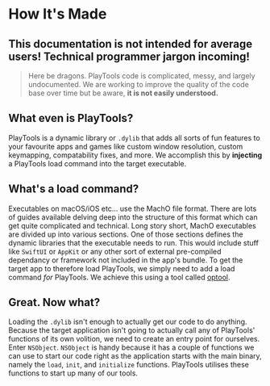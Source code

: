 # How It's Made

<h2>This documentation is not intended for average users! Technical programmer jargon incoming!</h2>

> Here be dragons. PlayTools code is complicated, messy, and largely undocumented. We are working to improve the quality of the code base over time but be aware, **it is not easily understood.**

## What even is PlayTools?

PlayTools is a dynamic library or `.dylib` that adds all sorts of fun features to your favourite apps and games like custom window resolution, custom keymapping, compatability fixes, and more. We accomplish this by **injecting** a PlayTools load command into the target executable.

## What's a load command?

Executables on macOS/iOS etc... use the MachO file format. There are lots of guides available delving deep into the structure of this format which can get quite complicated and technical. Long story short, MachO executables are divided up into various sections. One of those sections defines the dynamic libraries that the executable needs to run. This would include stuff like `SwiftUI` or `AppKit` or any other sort of external pre-compiled dependancy or framework not included in the app's bundle. To get the target app to therefore load PlayTools, we simply need to add a load command *for* PlayTools. We achieve this using a tool called [optool](https://github.com/alexzielenski/optool).

## Great. Now what?

Loading the `.dylib` isn't enough to actually get our code to do anything. Because the target application isn't going to actually call any of PlayTools' functions of its own volition, we need to create an entry point for ourselves. Enter `NSObject`. `NSObject` is handy because it has a couple of functions we can use to start our code right as the application starts with the main binary, namely the `load`, `init`, and `initialize` functions. PlayTools utilises these functions to start up many of our tools.